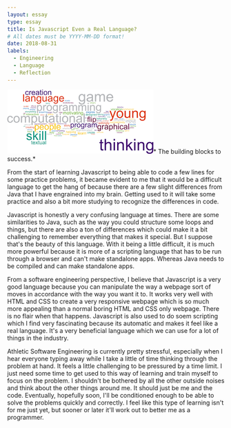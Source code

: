 ```yaml
---
layout: essay
type: essay
title: Is Javascript Even a Real Language?
# All dates must be YYYY-MM-DD format!
date: 2018-08-31
labels:
  - Engineering
  - Language
  - Reflection
---
```


<img class="ui tiny right spaced image" src="../images/progthink.png">* The building blocks to success.*
 
  From the start of learning Javascript to being able to code a few lines for some practice problems, it became evident to me that it would be a difficult language to get the hang of because there are a few slight differences from Java that I have engrained into my brain. Getting used to it will take some practice and also a bit more studying to recognize the differences in code.
  
  Javascript is honestly a very confusing language at times. There are some similarities to Java, such as the way you could structure some loops and things, but there are also a ton of differences which could make it a bit challenging to remember everything that makes it special. But I suppose that's the beauty of this language. With it being a little difficult, it is much more powerful because it is more of a scripting language that has to be run through a browser and can't make standalone apps. Whereas Java needs to be compiled and can make standalone apps. 
  
  From a software engineering perspective, I believe that Javascript is a very good language because you can manipulate the way a webpage sort of moves in accordance with the way you want it to. It works very well with HTML and CSS to create a very responsive webpage which is so much more appealing than a normal boring HTML and CSS only webpage. There is no flair when that happens. Javascript is also used to do soem scripting which I find very fascinating because its automatic and makes it feel like a real language. It's a very beneficial language which we can use for a lot of things in the industry.
  
  Athletic Software Engineering is currently pretty stressful, especially when I hear everyone typing away while I take a little of time thinking through the problem at hand. It feels a little challenging to be pressured by a time limit. I just need some time to get used to this way of learning and train myself to focus on the problem. I shouldn't be bothered by all the other outside noises and think about the other things around me. It should just be me and the code. Eventually, hopefully soon, I'll be conditioned enough to be able to solve the problems quickly and correctly. I feel like this type of learning isn't for me just yet, but sooner or later it'll work out to better me as a programmer.
